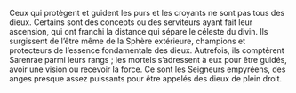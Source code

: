 Ceux qui protègent et guident les purs et les croyants ne sont pas tous des dieux. Certains sont des concepts ou des serviteurs ayant fait leur ascension, qui ont franchi la distance qui sépare le céleste du divin. Ils surgissent de l’être même de la Sphère extérieure, champions et protecteurs de l’essence fondamentale des dieux. Autrefois, ils comptèrent Sarenrae parmi leurs rangs ; les mortels s’adressent à eux pour être guidés, avoir une vision ou recevoir la force. Ce sont les Seigneurs empyréens, des anges presque assez puissants pour être appelés des dieux de plein droit.